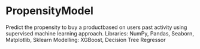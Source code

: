 # PropensityModel
Predict the propensity to buy a productbased on users past activity using supervised machine learning approach. Libraries: NumPy, Pandas, Seaborn, Matplotlib, Sklearn Modelling: XGBoost, Decision Tree Regressor
